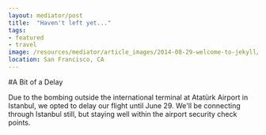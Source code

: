 ```yaml
---
layout: mediator/post
title:  "Haven't left yet..."
tags: 
- featured
- travel
image: /resources/mediator/article_images/2014-08-29-welcome-to-jekyll/desktop.jpg
location: San Francisco, CA
---
```

#A Bit of a Delay

Due to the bombing outside the international terminal at Atatürk Airport in Istanbul, we opted to delay our flight until June 29. We'll be connecting through Istanbul still, but staying well within the airport security check points. 
